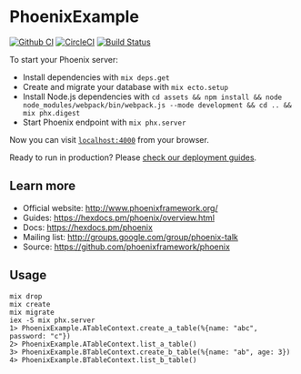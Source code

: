 # PhoenixExample
[![Github CI](https://github.com/getong/phoenix_example/workflows/elixir_ci/badge.svg)](https://github.com/getong/phoenix_example/workflows/elixir_ci/badge.svg)
[![CircleCI](https://circleci.com/gh/getong/phoenix_example.svg?style=svg)](https://circleci.com/gh/getong/phoenix_example)
[![Build Status](https://travis-ci.org/getong/phoenix_example.svg?branch=master)](https://travis-ci.org/getong/phoenix_example)

To start your Phoenix server:

  * Install dependencies with `mix deps.get`
  * Create and migrate your database with `mix ecto.setup`
  * Install Node.js dependencies with `cd assets && npm install && node node_modules/webpack/bin/webpack.js --mode development && cd .. && mix phx.digest`
  * Start Phoenix endpoint with `mix phx.server`

Now you can visit [`localhost:4000`](http://localhost:4000) from your browser.

Ready to run in production? Please [check our deployment guides](https://hexdocs.pm/phoenix/deployment.html).

## Learn more

  * Official website: http://www.phoenixframework.org/
  * Guides: https://hexdocs.pm/phoenix/overview.html
  * Docs: https://hexdocs.pm/phoenix
  * Mailing list: http://groups.google.com/group/phoenix-talk
  * Source: https://github.com/phoenixframework/phoenix

## Usage

``` shell
mix drop
mix create
mix migrate
iex -S mix phx.server
1> PhoenixExample.ATableContext.create_a_table(%{name: "abc", password: "c"})
2> PhoenixExample.ATableContext.list_a_table()
3> PhoenixExample.BTableContext.create_b_table(%{name: "ab", age: 3})
4> PhoenixExample.BTableContext.list_b_table()
```
